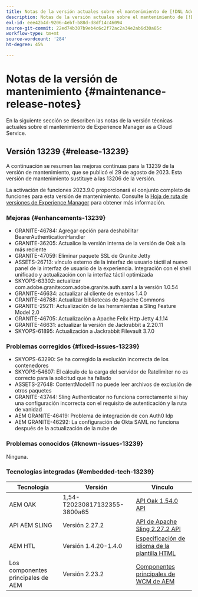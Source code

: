 ```yaml
---
title: Notas de la versión actuales sobre el mantenimiento de [!DNL Adobe Experience Manager] as a Cloud Service.
description: Notas de la versión actuales sobre el mantenimiento de [!DNL Adobe Experience Manager] as a Cloud Service.
exl-id: eee42b4d-9206-4ebf-b88d-d8df14c46094
source-git-commit: 22ed74b307b9eb4c6c2f72ac2a34e2ab6d30a85c
workflow-type: tm+mt
source-wordcount: '284'
ht-degree: 45%

---
```


# Notas de la versión de mantenimiento {#maintenance-release-notes}

En la siguiente sección se describen las notas de la versión técnicas actuales sobre el mantenimiento de Experience Manager as a Cloud Service.

## Versión 13239 {#release-13239}

A continuación se resumen las mejoras continuas para la 13239 de la versión de mantenimiento, que se publicó el 29 de agosto de 2023. Esta versión de mantenimiento sustituye a las 13206 de la versión.

La activación de funciones 2023.9.0 proporcionará el conjunto completo de funciones para esta versión de mantenimiento. Consulte la [Hoja de ruta de versiones de Experience Manager](https://experienceleague.adobe.com/docs/experience-manager-release-information/aem-release-updates/update-releases-roadmap.html?lang=es) para obtener más información.

### Mejoras {#enhancements-13239}

- GRANITE-46784: Agregar opción para deshabilitar BearerAuthenticationHandler
- GRANITE-36205: Actualice la versión interna de la versión de Oak a la más reciente
- GRANITE-47059: Eliminar paquete SSL de Granite Jetty
- ASSETS-26713: vínculo externo de la interfaz de usuario táctil al nuevo panel de la interfaz de usuario de la experiencia. Integración con el shell unificado y actualización con la interfaz táctil optimizada
- SKYOPS-63302: actualizar com.adobe.granite:com.adobe.granite.auth.saml a la versión 1.0.54
- GRANITE-46634: actualizar al cliente de eventos 1.4.0
- GRANITE-46788: Actualizar bibliotecas de Apache Commons
- GRANITE-29211: Actualización de las herramientas a Sling Feature Model 2.0
- GRANITE-46705: Actualización a Apache Felix Http Jetty 4.1.14
- GRANITE-46631: actualizar la versión de Jackrabbit a 2.20.11
- SKYOPS-61895: Actualización a Jackrabbit Filevault 3.7.0

### Problemas corregidos {#fixed-issues-13239}

- SKYOPS-63290: Se ha corregido la evolución incorrecta de los contenedores
- SKYOPS-54607: El cálculo de la carga del servidor de Ratelimiter no es correcto para la solicitud que ha fallado
- ASSETS-27648: ContentModelIT no puede leer archivos de exclusión de otros paquetes
- GRANITE-43744: Sling Authenticator no funciona correctamente si hay una configuración incorrecta con el requisito de autenticación y la ruta de vanidad
- AEM GRANITE-46419: Problema de integración de con Auth0 Idp
- AEM GRANITE-46292: La configuración de Okta SAML no funciona después de la actualización de la nube de

### Problemas conocidos {#known-issues-13239}

Ninguna.

### Tecnologías integradas {#embedded-tech-13239}

| Tecnología | Versión | Vínculo |
|---|---|---|
| AEM OAK | 1,54-T20230817132355-3800a65 | [API Oak 1.54.0 API](https://www.javadoc.io/doc/org.apache.jackrabbit/oak-api/1.54.0/index.html) |
| API AEM SLING | Versión 2.27.2 | [API de Apache Sling 2.27.2 API](https://www.javadoc.io/doc/org.apache.sling/org.apache.sling.api/latest/index.html) |
| AEM HTL | Versión 1.4.20-1.4.0 | [Especificación de idioma de la plantilla HTML](https://github.com/adobe/htl-spec) |
| Los componentes principales de AEM | Versión 2.23.2 | [Componentes principales de WCM de AEM](https://github.com/adobe/aem-core-wcm-components) |
